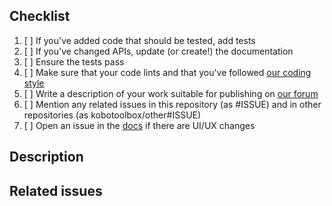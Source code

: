 ## Checklist

1. [ ] If you've added code that should be tested, add tests
2. [ ] If you've changed APIs, update (or create!) the documentation
3. [ ] Ensure the tests pass
4. [ ] Make sure that your code lints and that you've followed [our coding style](https://github.com/kobotoolbox/kpi/blob/master/CONTRIBUTING.md)
5. [ ] Write a description of your work suitable for publishing on [our forum](https://community.kobotoolbox.org/tag/release-notes)
6. [ ] Mention any related issues in this repository (as #ISSUE) and in other repositories (as kobotoolbox/other#ISSUE)
7. [ ] Open an issue in the [docs](https://github.com/kobotoolbox/docs/issues/new) if there are UI/UX changes

## Description

<!-- Describe your work here. If users will notice your changes, be sure to write in user-friendly language. -->

## Related issues

<!-- Fixes #ISSUE -->
<!-- Blocked by #ISSUE -->
<!-- Part of #ISSUE -->

